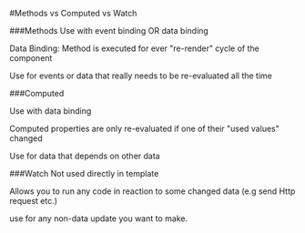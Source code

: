 #Methods vs Computed vs Watch

###Methods
Use with event binding OR data binding

Data Binding: Method is executed for ever "re-render" cycle of the component

Use for events or data that really needs to be re-evaluated all the time

###Computed

Use with data binding

Computed properties are only re-evaluated if one of their "used values" changed

Use for data that depends on other data

###Watch
Not used directly in template

Allows you to run any code in reaction to some changed data (e.g send Http request etc.)

use for any non-data update you want to make.
